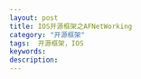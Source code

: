 ```yaml
---
layout: post
title: IOS开源框架之AFNetWorking
category: "开源框架"
tags:  开源框架，IOS
keywords: 
description: 
---
```

